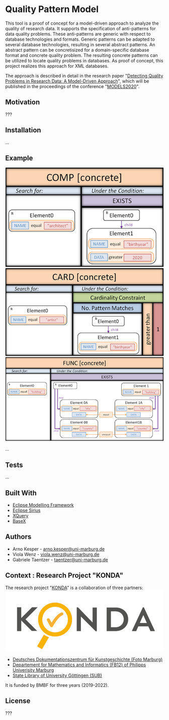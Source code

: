 # Quality Pattern Model

This tool is a proof of concept for a model-driven approach to analyze the quality of research data.
It supports the specification of anti-patterns for data quality problems.
These anti-patterns are generic with respect to database technologies and formats.
Generic patterns can be adapted to several database technologies, resulting in several abstract patterns.
An abstract pattern can be concretisized for a domain-specific database format and concrete quality problem. 
The resulting concrete patterns can be utilized to locate quality problems in databases.
As proof of concept, this project realizes this approach for XML databases.

The approach is described in detail in the research paper "[Detecting Quality Problems in Research Data: A Model-Driven Approach](https://doi.org/10.5281/zenodo.4019095)",
which will be published in the proceedings of the conference "[MODELS2020](http://www.modelsconference.org)".

## Motivation
???

## Installation
...

## Example

![COMP](readme_images/COMP_concrete.png)
![CARD](readme_images/CARD_concrete.png)
![FUUNC](readme_images/FUNC_concrete.png)

...

## Tests
...

## Built With

* [Eclipse Modelling Framework](https://www.eclipse.org/modeling/emf/)
* [Eclipse Sirius](https://www.eclipse.org/sirius/)
* [XQuery](https://www.w3.org/XML/Query/)
* [BaseX](https://basex.org)

## Authors

* Arno Kesper - arno.kesper@uni-marburg.de
* Viola Wenz - viola.wenz@uni-marburg.de
* Gabriele Taentzer - taentzer@uni-marburg.de

## Context : Research Project "KONDA"

The research project "[KONDA](https://zenodo.org/communities/konda-project)" is a collaboration of three partners: 
![KONDA](readme_images/konda_logo.jpg)

* [Deutsches Dokumentationszentrum für Kunstgeschichte (Foto Marburg)](https://www.uni-marburg.de/de/fotomarburg)
* [Departement for Mathematics and Informatics (FB12) of Philipps Univerisity Marburg](https://www.uni-marburg.de/en/fb12)
* [State Library of University Göttingen (SUB)](https://www.sub.uni-goettingen.de)

It is funded by BMBF for three years (2019-2022).


## License
???